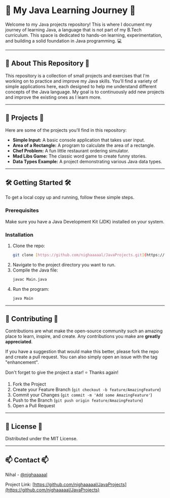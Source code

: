# 🚀 My Java Learning Journey 🚀

Welcome to my Java projects repository! This is where I document my journey of learning Java, a language that is not part of my B.Tech curriculum. This space is dedicated to hands-on learning, experimentation, and building a solid foundation in Java programming. 💻

---

## 🌟 About This Repository 🌟

This repository is a collection of small projects and exercises that I'm working on to practice and improve my Java skills. You'll find a variety of simple applications here, each designed to help me understand different concepts of the Java language. My goal is to continuously add new projects and improve the existing ones as I learn more.

---

## 📂 Projects 📂

Here are some of the projects you'll find in this repository:

* **Simple Input:** A basic console application that takes user input.
* **Area of a Rectangle:** A program to calculate the area of a rectangle.
* **Chef Problem:** A fun little restaurant ordering simulator.
* **Mad Libs Game:** The classic word game to create funny stories.
* **Data Types Example:** A project demonstrating various Java data types.

---

## 🛠️ Getting Started 🛠️

To get a local copy up and running, follow these simple steps.

### Prerequisites

Make sure you have a Java Development Kit (JDK) installed on your system.

### Installation

1.  Clone the repo:
    ```sh
    git clone [https://github.com/nighaaaaal/JavaProjects.git](https://github.com/nighaaaaal/JavaProjects.git)
    ```
2.  Navigate to the project directory you want to run.
3.  Compile the Java file:
    ```sh
    javac Main.java
    ```
4.  Run the program:
    ```sh
    java Main
    ```

---

## 🤝 Contributing 🤝

Contributions are what make the open-source community such an amazing place to learn, inspire, and create. Any contributions you make are **greatly appreciated**.

If you have a suggestion that would make this better, please fork the repo and create a pull request. You can also simply open an issue with the tag "enhancement".

Don't forget to give the project a star! ⭐ Thanks again!

1.  Fork the Project
2.  Create your Feature Branch (`git checkout -b feature/AmazingFeature`)
3.  Commit your Changes (`git commit -m 'Add some AmazingFeature'`)
4.  Push to the Branch (`git push origin feature/AmazingFeature`)
5.  Open a Pull Request

---

## 📝 License 📝

Distributed under the MIT License.

---

## 📫 Contact 📫

Nihal - [@nighaaaaal](https://github.com/nighaaaaal)

Project Link: [https://github.com/nighaaaaal/JavaProjects](https://github.com/nighaaaaal/JavaProjects)
